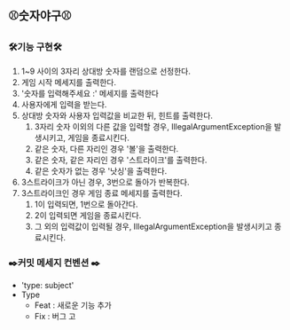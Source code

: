 ## ⚾숫자야구⚾

### 🛠️기능 구현🛠️
1. 1~9 사이의 3자리 상대방 숫자를 랜덤으로 선정한다.
2. 게임 시작 메세지를 출력한다.
3. '숫자를 입력해주세요 :' 메세지를 출력한다 
4. 사용자에게 입력을 받는다. 
5. 상대방 숫자와 사용자 입력값을 비교한 뒤, 힌트를 출력한다.
   1. 3자리 숫자 이외의 다른 값을 입력할 경우, IllegalArgumentException을 발생시키고, 게임을 종료시킨다.
   2. 같은 숫자, 다른 자리인 경우 '볼'을 출력한다.
   3. 같은 숫자, 같은 자리인 경우 '스트라이크'를 출력한다.
   4. 같은 숫자가 없는 경우 '낫싱'을 출력한다.
6. 3스트라이크가 아닌 경우, 3번으로 돌아가 반복한다.
7. 3스트라이크인 경우 게임 종료 메세지를 출력한다.
   1. 1이 입력되면, 1번으로 돌아간다.
   2. 2이 입력되면 게임을 종료시킨다.
   3. 그 외의 입력값이 입력될 경우, IllegalArgumentException을 발생시키고 종료시킨다.

### ✒️커밋 메세지 컨벤션 ✒️
- 'type: subject'
- Type
  - Feat : 새로운 기능 추가
  - Fix : 버그 고